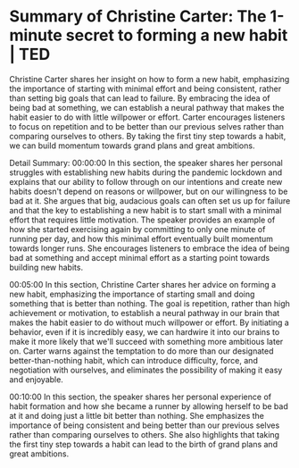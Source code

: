 # Summary of Christine Carter: The 1-minute secret to forming a new habit | TED

Christine Carter shares her insight on how to form a new habit, emphasizing the importance of starting with minimal effort and being consistent, rather than setting big goals that can lead to failure. By embracing the idea of being bad at something, we can establish a neural pathway that makes the habit easier to do with little willpower or effort. Carter encourages listeners to focus on repetition and to be better than our previous selves rather than comparing ourselves to others. By taking the first tiny step towards a habit, we can build momentum towards grand plans and great ambitions.

Detail Summary: 
00:00:00
In this section, the speaker shares her personal struggles with establishing new habits during the pandemic lockdown and explains that our ability to follow through on our intentions and create new habits doesn't depend on reasons or willpower, but on our willingness to be bad at it. She argues that big, audacious goals can often set us up for failure and that the key to establishing a new habit is to start small with a minimal effort that requires little motivation. The speaker provides an example of how she started exercising again by committing to only one minute of running per day, and how this minimal effort eventually built momentum towards longer runs. She encourages listeners to embrace the idea of being bad at something and accept minimal effort as a starting point towards building new habits.

00:05:00
In this section, Christine Carter shares her advice on forming a new habit, emphasizing the importance of starting small and doing something that is better than nothing. The goal is repetition, rather than high achievement or motivation, to establish a neural pathway in our brain that makes the habit easier to do without much willpower or effort. By initiating a behavior, even if it is incredibly easy, we can hardwire it into our brains to make it more likely that we'll succeed with something more ambitious later on. Carter warns against the temptation to do more than our designated better-than-nothing habit, which can introduce difficulty, force, and negotiation with ourselves, and eliminates the possibility of making it easy and enjoyable.

00:10:00
In this section, the speaker shares her personal experience of habit formation and how she became a runner by allowing herself to be bad at it and doing just a little bit better than nothing. She emphasizes the importance of being consistent and being better than our previous selves rather than comparing ourselves to others. She also highlights that taking the first tiny step towards a habit can lead to the birth of grand plans and great ambitions.

